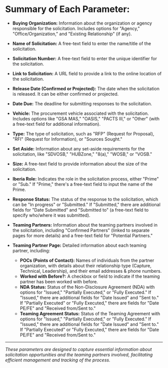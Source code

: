 # Summary of Each Parameter:

- **Buying Organization:** Information about the organization or agency responsible for the solicitation. Includes options for "Agency," "Office/Organization," and "Existing Relationship" (if any).

- **Name of Solicitation:** A free-text field to enter the name/title of the solicitation.

- **Solicitation Number:** A free-text field to enter the unique identifier for the solicitation.

- **Link to Solicitation:** A URL field to provide a link to the online location of the solicitation.

- **Release Date (Confirmed or Projected):** The date when the solicitation is released. It can be either confirmed or projected.

- **Date Due:** The deadline for submitting responses to the solicitation.

- **Vehicle:** The procurement vehicle associated with the solicitation. Includes options like "GSA MAS," "OASIS," "PACTS III," or "Other" (with a free-text field for additional information).

- **Type:** The type of solicitation, such as "RFP" (Request for Proposal), "RFI" (Request for Information), or "Sources Sought."

- **Set Aside:** Information about any set-aside requirements for the solicitation, like "SDVOSB," "HUBZone," "8(a)," "WOSB," or "VOSB."

- **Size:** A free-text field to provide information about the size of the solicitation.

- **Iberia Role:** Indicates the role in the solicitation process, either "Prime" or "Sub." If "Prime," there's a free-text field to input the name of the Prime.

- **Response Status:** The status of the response to the solicitation, which can be "In progress" or "Submitted." If "Submitted," there are additional fields for "Date Submitted" and "Submitted to" (a free-text field to specify who/where it was submitted).

- **Teaming Partners:** Information about the teaming partners involved in the solicitation, including "Confirmed Partners" (linked to separate pages for more details) and a free-text field for "Potential Partners."

- **Teaming Partner Page:** Detailed information about each teaming partner, including:
    - **POCs (Points of Contact):** Names of individuals from the partner organization, with details about their relationship type (Capture, Technical, Leadership), and their email addresses & phone numbers.
    - **Worked with Before?:** A checkbox or field to indicate if the teaming partner has been worked with before.
    - **NDA Status:** Status of the Non-Disclosure Agreement (NDA) with options for "Issued," "Partially Executed," or "Fully Executed." If "Issued," there are additional fields for "Date Issued" and "Sent to." If "Partially Executed" or "Fully Executed," there are fields for "Date PE/FE" and "Received from/Sent to."
    - **Teaming Agreement Status:** Status of the Teaming Agreement with options for "Issued," "Partially Executed," or "Fully Executed." If "Issued," there are additional fields for "Date Issued" and "Sent to." If "Partially Executed" or "Fully Executed," there are fields for "Date PE/FE" and "Received from/Sent to."

---

*These parameters are designed to capture essential information about solicitation opportunities and the teaming partners involved, facilitating efficient management and tracking of the process.*